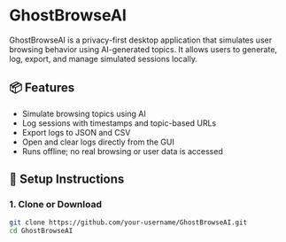 # GhostBrowseAI

GhostBrowseAI is a privacy-first desktop application that simulates user browsing behavior using AI-generated topics. It allows users to generate, log, export, and manage simulated sessions locally.

## 📦 Features

- Simulate browsing topics using AI
- Log sessions with timestamps and topic-based URLs
- Export logs to JSON and CSV
- Open and clear logs directly from the GUI
- Runs offline; no real browsing or user data is accessed

## 🚀 Setup Instructions

### 1. Clone or Download

```bash
git clone https://github.com/your-username/GhostBrowseAI.git
cd GhostBrowseAI
